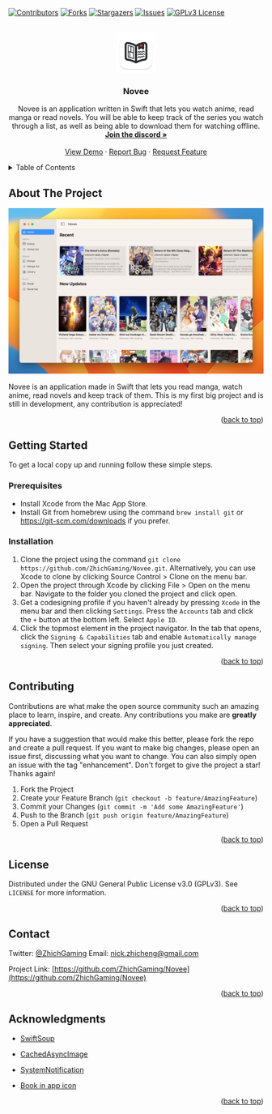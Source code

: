 <!-- Improved compatibility of back to top link: See: https://github.com/othneildrew/Best-README-Template/pull/73 -->
<a name="readme-top"></a>
<!--
*** Thanks for checking out the Best-README-Template. If you have a suggestion
*** that would make this better, please fork the repo and create a pull request
*** or simply open an issue with the tag "enhancement".
*** Don't forget to give the project a star!
*** Thanks again! Now go create something AMAZING! :D
-->



<!-- PROJECT SHIELDS -->
<!--
*** I'm using markdown "reference style" links for readability.
*** Reference links are enclosed in brackets [ ] instead of parentheses ( ).
*** See the bottom of this document for the declaration of the reference variables
*** for contributors-url, forks-url, etc. This is an optional, concise syntax you may use.
*** https://www.markdownguide.org/basic-syntax/#reference-style-links
-->
[![Contributors][contributors-shield]][contributors-url]
[![Forks][forks-shield]][forks-url]
[![Stargazers][stars-shield]][stars-url]
[![Issues][issues-shield]][issues-url]
[![GPLv3 License][license-shield]][license-url]



<!-- PROJECT LOGO -->
<br />
<div align="center">
  <a href="https://github.com/ZhichGaming/Novee">
    <img src="images/logo.png" alt="Logo" width="80" height="80">
  </a>

<h3 align="center">Novee</h3>

  <p align="center">
    Novee is an application written in Swift that lets you watch anime, read manga or read novels. You will be able to keep track of the series you watch through a list, as well as being able to download them for watching offline.
    <br />
    <a href="https://discord.gg/3BdpsdPN7r"><strong>Join the discord »</strong></a>
    <br />
    <br />
    <a href="https://github.com/ZhichGaming/Novee">View Demo</a>
    ·
    <a href="https://github.com/ZhichGaming/Novee/issues">Report Bug</a>
    ·
    <a href="https://github.com/ZhichGaming/Novee/issues">Request Feature</a>
  </p>
</div>



<!-- TABLE OF CONTENTS -->
<details>
  <summary>Table of Contents</summary>
  <ol>
    <li>
      <a href="#about-the-project">About The Project</a>
    </li>
    <li>
      <a href="#getting-started">Getting Started</a>
      <ul>
        <li><a href="#prerequisites">Prerequisites</a></li>
        <li><a href="#installation">Installation</a></li>
      </ul>
    </li>
    <li><a href="#contributing">Contributing</a></li>
    <li><a href="#license">License</a></li>
    <li><a href="#contact">Contact</a></li>
    <li><a href="#acknowledgments">Acknowledgments</a></li>
  </ol>
</details>



<!-- ABOUT THE PROJECT -->
## About The Project

[![Novee Screen Shot][product-screenshot]](https://github.com/ZhichGaming/Novee/edit/master/README.md)

Novee is an application made in Swift that lets you read manga, watch anime, read novels and keep track of them. This is my first big project and is still in development, any contribution is appreciated!


<p align="right">(<a href="#readme-top">back to top</a>)</p>



<!-- GETTING STARTED -->
## Getting Started

To get a local copy up and running follow these simple steps.

### Prerequisites

* Install Xcode from the Mac App Store.
* Install Git from homebrew using the command `brew install git` or https://git-scm.com/downloads if you prefer.

### Installation

1. Clone the project using the command `git clone https://github.com/ZhichGaming/Novee.git`. Alternatively, you can use Xcode to clone by clicking Source Control > Clone on the menu bar.
2. Open the project through Xcode by clicking File > Open on the menu bar. Navigate to the folder you cloned the project and click open.
3. Get a codesigning profile if you haven't already by pressing `Xcode` in the menu bar and then clicking `Settings`. Press the `Accounts` tab and click the `+` button at the bottom left. Select `Apple ID`. 
4. Click the topmost element in the project navigator. In the tab that opens, click the `Signing & Capabilities` tab and enable `Automatically manage signing`. Then select your signing profile you just created. 

<p align="right">(<a href="#readme-top">back to top</a>)</p>



<!-- CONTRIBUTING -->
## Contributing

Contributions are what make the open source community such an amazing place to learn, inspire, and create. Any contributions you make are **greatly appreciated**.

If you have a suggestion that would make this better, please fork the repo and create a pull request. If you want to make big changes, please open an issue first, discussing what you want to change. You can also simply open an issue with the tag "enhancement".
Don't forget to give the project a star! Thanks again!

1. Fork the Project
2. Create your Feature Branch (`git checkout -b feature/AmazingFeature`)
3. Commit your Changes (`git commit -m 'Add some AmazingFeature'`)
4. Push to the Branch (`git push origin feature/AmazingFeature`)
5. Open a Pull Request

<p align="right">(<a href="#readme-top">back to top</a>)</p>



<!-- LICENSE -->
## License

Distributed under the GNU General Public License v3.0 (GPLv3). See `LICENSE` for more information.

<p align="right">(<a href="#readme-top">back to top</a>)</p>



<!-- CONTACT -->
## Contact

Twitter: [@ZhichGaming](https://twitter.com/@ZhichGaming)
Email: nick.zhicheng@gmail.com

Project Link: [https://github.com/ZhichGaming/Novee](https://github.com/ZhichGaming/Novee)

<p align="right">(<a href="#readme-top">back to top</a>)</p>



<!-- ACKNOWLEDGMENTS -->
## Acknowledgments

* [SwiftSoup](https://github.com/scinfu/SwiftSoup)
* [CachedAsyncImage](https://github.com/lorenzofiamingo/swiftui-cached-async-image)
* [SystemNotification](https://github.com/danielsaidi/SystemNotification)

* [Book in app icon](https://www.svgrepo.com/svg/496863/book-saved)

<p align="right">(<a href="#readme-top">back to top</a>)</p>



<!-- MARKDOWN LINKS & IMAGES -->
<!-- https://www.markdownguide.org/basic-syntax/#reference-style-links -->
[contributors-shield]: https://img.shields.io/github/contributors/ZhichGaming/Novee.svg?style=for-the-badge
[contributors-url]: https://github.com/ZhichGaming/Novee/graphs/contributors
[forks-shield]: https://img.shields.io/github/forks/ZhichGaming/Novee.svg?style=for-the-badge
[forks-url]: https://github.com/ZhichGaming/Novee/network/members
[stars-shield]: https://img.shields.io/github/stars/ZhichGaming/Novee.svg?style=for-the-badge
[stars-url]: https://github.com/ZhichGaming/Novee/stargazers
[issues-shield]: https://img.shields.io/github/issues/ZhichGaming/Novee.svg?style=for-the-badge
[issues-url]: https://github.com/ZhichGaming/Novee/issues
[license-shield]: https://img.shields.io/github/license/ZhichGaming/Novee.svg?style=for-the-badge
[license-url]: https://github.com/ZhichGaming/Novee/blob/master/LICENSE
[linkedin-shield]: https://img.shields.io/badge/-LinkedIn-black.svg?style=for-the-badge&logo=linkedin&colorB=555
[product-screenshot]: images/home-menu.jpeg
